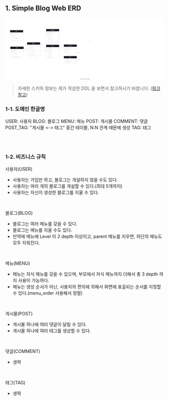 ## 1. Simple Blog Web ERD

![blog_website_ERD.drawio.svg](README-IMG/blog_website_ERD.drawio.svg)


> 자세한 스키마 정보는 제가 작성한 DDL 을 보면서 참고하시기 바랍니다. ([링크 참고](src/main/resources/META-INF/sql/blog_web/blog_web_ddl.sql))


### 1-1. 도메인 한글명

USER: 사용자
BLOG: 블로그
MENU: 메뉴
POST: 게시물
COMMENT: 댓글
POST_TAG: "게시물 <-> 태그" 중간 테이블, N:N 관계 때문에 생성
TAG: 태그

<br><br>

### 1-2. 비즈니스 규칙

사용자(USER)
- 사용자는 가입만 하고, 블로그는 개설하지 않을 수도 있다.
- 사용자는 여러 개의 블로그를 개설할 수 있다.(최대 5개까지)
- 사용자는 자신이 생성한 블로그를 지울 수 있다.

<br>

블로그(BLOG)
- 블로그는 여러 메뉴를 갖을 수 있다.
- 블로그는 메뉴를 지울 수도 있다.
- 만약에 메뉴에 Level 이 2 depth 이상이고, parent 메뉴를 지우면, 하단의 메뉴도 모두 지워진다.

<br>

메뉴(MENU)
- 메뉴는 자식 메뉴를 갖을 수 있으며, 부모에서 자식 메뉴까지 더해서 총 3 depth 까지 사용이 가능하다.
- 메뉴는 생성 순서가 아닌, 사용자의 편의에 의해서 화면에 표출되는 순서를 지정할 수 있다.(menu_order 사용해서 정렬)

<br>

게시물(POST)
- 게시물 하나에 여러 댓글이 달릴 수 있다.
- 게시물 하나에 여러 태그를 생성할 수 있다.

<br>

댓글(COMMENT)
- 생략

<br>

태그(TAG)
- 생략

<br><br>
